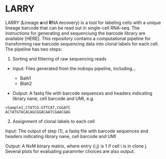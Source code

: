# LARRY

LARRY (**L**ineage **a**nd **R**NA **r**ecovery) is a tool for labeling cells with a unique lineage barcode that can be read out in single-cell RNA-seq. The instructions for generating and sequenciung the barcode library are available [HERE]. This repository contains a computational pipeline for transforming raw barcode sequencing data into clonal labels for each cell. The pipeline has two steps:

1. Sorting and filtering of raw sequencing reads
  
  * Input: Files generated from the indrops pipeline, including...
    - Balh1
    - Blah2

 * Output: A fastq file with barcode sequences and headers indicating library nane, cell barcode and UMI, e.g. 

```
>Sample1,CTATCG-GTTCAT,CGGATC
ACTATGTACACAGCGGACAATCGAACGAG
```

2. Assignment of clonal labels to each cell

  Input: The output of step (1), a fastq file with barcode sequences and headers indicating library nane, cell barcode and UMI

  Output: A NxM binary matrix, where entry (i,j) is 1 if cell i is in clone j. Several plots for evaluating paramnter choices are also output. 
